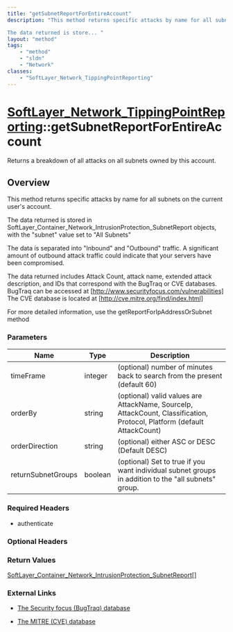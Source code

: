```yaml
---
title: "getSubnetReportForEntireAccount"
description: "This method returns specific attacks by name for all subnets on the current user's account. 

The data returned is store... "
layout: "method"
tags:
    - "method"
    - "sldn"
    - "Network"
classes:
    - "SoftLayer_Network_TippingPointReporting"
---
```

# [SoftLayer_Network_TippingPointReporting](/reference/services/SoftLayer_Network_TippingPointReporting)::getSubnetReportForEntireAccount

Returns a breakdown of all attacks on all subnets owned by this account.


## Overview 
This method returns specific attacks by name for all subnets on the current user's account. 

The data returned is stored in SoftLayer_Container_Network_IntrusionProtection_SubnetReport objects, with the "subnet" value set to "All Subnets" 

The data is separated into "Inbound" and "Outbound" traffic.  A significant amount of outbound attack traffic could indicate that your servers have been compromised. 

The data returned includes Attack Count, attack name, extended attack description, and IDs that correspond with the BugTraq or CVE databases. BugTraq can be accessed at [http://www.securityfocus.com/vulnerabilities] The CVE database is located at [http://cve.mitre.org/find/index.html] 

For more detailed information, use the getReportForIpAddressOrSubnet method 

### Parameters 
|Name | Type | Description |
| --- | --- | --- |
|timeFrame| integer| (optional) number of minutes back to search from the present (default 60)|
|orderBy| string| (optional) valid values are AttackName, SourceIp, AttackCount, Classification, Protocol, Platform (default AttackCount)|
|orderDirection| string| (optional) either ASC or DESC (Default DESC)|
|returnSubnetGroups| boolean| (optional) Set to true if you want individual subnet groups in addition to the "all subnets" group.|


### Required Headers
* authenticate

### Optional Headers

### Return Values
<a href='/reference/datatypes/SoftLayer_Container_Network_IntrusionProtection_SubnetReport'>SoftLayer_Container_Network_IntrusionProtection_SubnetReport[] </a>

### External Links


* [The Security focus (BugTraq) database](http://www.securityfocus.com/vulnerabilities)


* [The MITRE (CVE) database](http://cve.mitre.org/find/index.html)


